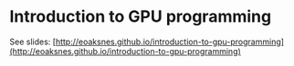 # Introduction to GPU programming 

See slides: [http://eoaksnes.github.io/introduction-to-gpu-programming](http://eoaksnes.github.io/introduction-to-gpu-programming)